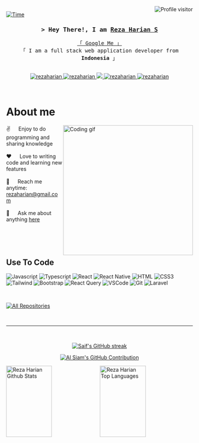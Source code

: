 <!--
<h2 align="center">
  Welcome to RHS!
  <img src="https://media.giphy.com/media/hvRJCLFzcasrR4ia7z/giphy.gif" width="28">
</h2>
-->

<!--
<p align="center">
  <a href="https://github.com/rezaharian"><img src="https://readme-typing-svg.herokuapp.com/?lines=Self%20Taught%20Programmer;Front%20End%20Developer;1.5%2B%20years%20of%20coding%20experience;Always%20learning%20new%20things&center=true&width=380&height=45"></a>
</p>

 -->

<a href="https://komarev.com/ghpvc/?username=rezaharian">
  <img align="right" src="https://komarev.com/ghpvc/?username=rezaharian&label=Visitors&color=0e75b6&style=flat" alt="Profile visitor" />
</a>


[![Time](https://wakatime.com/badge/user/eebb3dd8-d9b2-40de-9b88-6fd6cac99dbc.svg)](https://wakatime.com/@eebb3dd8-d9b2-40de-9b88-6fd6cac99dbc)

<!-- Intro  -->
<h3 align="center">
        <samp>&gt; Hey There!, I am
                <b><a target="_blank" href="https://rezaharian.com">Reza Harian S</a></b>
        </samp>
</h3>


<p align="center"> 
  <samp>
    <a href="https://www.google.com/search?q=Reza+Harian">「 Google Me 」</a>
    <br>
    「 I am a full stack web application developer from <b>Indonesia</b> 」
    <br>
    <br>
  </samp>
</p>

<p align="center">
 <a href="https://rezaharian.com" target="blank">
  <img src="https://img.shields.io/badge/Website-DC143C?style=for-the-badge&logo=medium&logoColor=white" alt="rezaharian" />
 </a>
 <a href="https://linkedin.com/in/reza-harian-saputra-08bbb8178/?original_referer=https%3A%2F%2Fwww%2Egoogle%2Ecom%2F&originalSubdomain=id" target="_blank">
  <img src="https://img.shields.io/badge/LinkedIn-0077B5?style=for-the-badge&logo=linkedin&logoColor=white" alt="rezaharian"/>
 </a>
 <!-- <a href="https://dev.to/rezaharian" target="_blank">
  <img src="https://img.shields.io/badge/dev.to-0A0A0A?style=for-the-badge&logo=dev.to&logoColor=white" alt="rezaharian" />
 </a> -->
 <a href="https://twitter.com/rezaharian_dev" target="_blank">
  <img src="https://img.shields.io/badge/Twitter-1DA1F2?style=for-the-badge&logo=twitter&logoColor=white" />
 </a>
 <a href="https://instagram.com/rezaharian_dev" target="_blank">
  <img src="https://img.shields.io/badge/Instagram-fe4164?style=for-the-badge&logo=instagram&logoColor=white" alt="rezaharian" />
 </a> 
 <a href="https://facebook.com/rezaharian.world" target="_blank">
  <img src="https://img.shields.io/badge/Facebook-20BEFF?&style=for-the-badge&logo=facebook&logoColor=white" alt="rezaharian"  />
  </a> 
</p>
<br />

<!-- About Section -->
 # About me
 
<p>
 <img align="right" width="350" src="[/assets/programmer.gif](https://media.licdn.com/dms/image/C5603AQEJ8-u53s6Z5g/profile-displayphoto-shrink_800_800/0/1667868398166?e=2147483647&v=beta&t=m-m9j8I5tZTNO18wfOcIuUCXhbve8GoAvOva0BeJ6ZI)" alt="Coding gif" />
  
 ✌️ &emsp; Enjoy to do programming and sharing knowledge <br/><br/>
 ❤️ &emsp; Love to writing code and learning new features<br/><br/>
 📧 &emsp; Reach me anytime: rezaharian@gmail.com<br/><br/>
 💬 &emsp; Ask me about anything [here](https://github.com/rezaharian/)

</p>

<br/>
<br/>
<br/>

## Use To Code

![Javascript](https://img.shields.io/badge/Javascript-F0DB4F?style=for-the-badge&labelColor=black&logo=javascript&logoColor=F0DB4F)
![Typescript](https://img.shields.io/badge/Typescript-007acc?style=for-the-badge&labelColor=black&logo=typescript&logoColor=007acc)
![React](https://img.shields.io/badge/-React-61DBFB?style=for-the-badge&labelColor=black&logo=react&logoColor=61DBFB)
![React Native](https://img.shields.io/badge/React_Native-20232A?style=for-the-badge&logo=react&logoColor=61DAFB)
![HTML](https://img.shields.io/badge/HTML5-E34F26?style=for-the-badge&logo=html5&logoColor=white)
![CSS3](https://img.shields.io/badge/CSS3-1572B6?style=for-the-badge&logo=css3&logoColor=white)
![Tailwind](https://img.shields.io/badge/Tailwind_CSS-092749?style=for-the-badge&logo=tailwindcss&logoColor=06B6D4&labelColor=000000)
![Bootstrap](https://img.shields.io/badge/Bootstrap-563D7C?style=for-the-badge&logo=bootstrap&logoColor=white)
![React Query](https://img.shields.io/badge/-React_Query-FF4154?style=for-the-badge&logo=react%20query&logoColor=white)
![VSCode](https://img.shields.io/badge/Visual_Studio-0078d7?style=for-the-badge&logo=visual%20studio&logoColor=white)
![Git](https://img.shields.io/badge/Git-F05032?style=for-the-badge&logo=git&logoColor=white)
![Laravel](https://img.shields.io/badge/Laravel-ff2d20?style=for-the-badge&logo=laravel&logoColor=white)


<br/>

<p align="left">
  <a href="https://github.com/rezaharian?tab=repositories" target="_blank"><img alt="All Repositories" title="All Repositories" src="https://img.shields.io/badge/-All%20Repos-2962FF?style=for-the-badge&logo=koding&logoColor=white"/></a>
</p>

<br/>
<hr/>
<br/>

<p align="center">
  <a href="https://github.com/rezaharian">
    <img src="https://github-readme-streak-stats.herokuapp.com/?user=rezaharian&theme=highcontrast&border=7F3FBF&background=0D1117" alt="Saif's GitHub streak"/>
  </a>
</p>

<p align="center">
  <a href="https://github.com/rezaharian">
    <img src="https://github-profile-summary-cards.vercel.app/api/cards/profile-details?username=rezaharian&theme=highcontrast" alt="Al Siam's GitHub Contribution"/>
  </a>
</p>

<a> 
    <a href="https://github.com/rezaharian"><img alt="Reza Harian Github Stats" src="https://denvercoder1-github-readme-stats.vercel.app/api?username=rezaharian&show_icons=true&count_private=true&theme=highcontrast&border_color=7F3FBF&bg_color=0D1117&title_color=F85D7F&icon_color=F8D866" height="192px" width="49.5%"/></a>
  <a href="https://github.com/rezaharian"><img alt="Reza Harian Top Languages" src="https://denvercoder1-github-readme-stats.vercel.app/api/top-langs/?username=rezaharian&langs_count=8&layout=compact&theme=highcontrast&border_color=7F3FBF&bg_color=0D1117&title_color=F85D7F&icon_color=F8D866" height="192px" width="49.5%"/></a>
  <br/>
</a>


